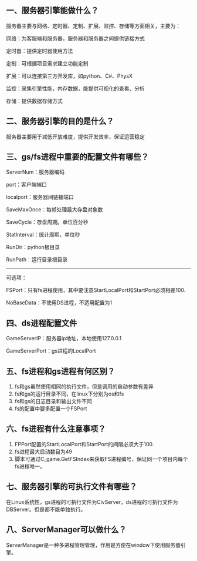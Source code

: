 ## 一、服务器引擎能做什么？

服务器主要与网络、定时器、定制、扩展、监控、存储等方面相关，主要为：

网络：为客服端和服务器，服务器和服务器之间提供链接方式

定时器：提供定时器使用方法

定制：可根据项目需求建立功能定制

扩展：可以连接第三方开发库，如python、C#、PhysX

监控：采集引擎性能，内存数据，能提供可视化的查看、分析

存储：提供数据存储方式

## 二、服务器引擎的目的是什么？

服务器主要用于减低开放难度，提供开发效率，保证运营稳定

## 三、gs/fs进程中重要的配置文件有哪些？

ServerNum：服务器编码

port：客户端端口

localport：服务器间链接端口

SaveMaxOnce：每帧处理最大存盘对象数

SaveCycle：存盘周期。单位百分秒

StatInterval：统计周期，单位秒

RunDir：python根目录

RunPath：运行目录根目录

---

可选项：

FSPort：只有fs进程使用，其中要注意StartLocalPort和StartPort必须相差100.

NoBaseData：不使用DS进程，不适用配置为1

## 四、ds进程配置文件

GameServerIP：服务器ip地址，本地使用127.0.0.1

GameServerPort：gs进程的LocalPort

## 五、fs进程和gs进程有何区别？

1. fs和gs虽然使用相同的执行文件，但是调用的启动参数有差异
2. fs和gs的运行目录不同，在linux下分别为os和fs
3. fs和gs的日志目录和输出文件不同
4. fs的配置中要多配置一个FSPort

## 六、fs进程有什么注意事项？

1. FPPort配置的StartLocalPort和StartPort的间隔必须大于100.
2. fs进程最大启动数目为49
3. 脚本可通过C_game.GetFSIndex来获取FS进程编号，保证同一个项目内每个fs进程唯一。

## 七、服务器引擎的可执行文件有哪些？

在Linux系统性，gs进程的可执行文件为CivServer，ds进程的可执行文件为DBServer。但是都不能单独执行。

## 八、ServerManager可以做什么？

ServerManager是一种多进程管理管理，作用是方便在window下使用服务器引擎。